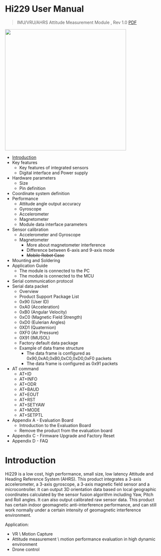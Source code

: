 # Hi229 User Manual

> IMU/VRU/AHRS Attitude Measurement Module , Rev 1.0 [PDF](https://www.hipnuc.com/doc_gen/hi229/hi229um_cn.pdf)

<p align="left"><img width="400", src="https://user-images.githubusercontent.com/60751518/162100908-e1a732ac-b3e2-40f8-a385-436e349fcdae.png"></p>

- [Introduction](#Introduction)
- Key features
  - Key features of integrated sensors
  - Digital interface and Power supply
- Hardware parameters
  - Size
  - Pin definition
- Coordinate system definition
- Performance
  - Attitude angle output accuracy
  - Gyroscope
  - Accelerometer
  - Magnetometer
  - Module data interface parameters
- Sensor calibration
  - Accelerometer and Gyroscope
  - Magnetometer
    - More about magnetometer interference
    - Difference between 6-axis and 9-axis mode
    - ~~Mobile Robot Case~~
- Mounting and Soldering
- Application Guide
  - The module is connected to the PC
  - The module is connected to the MCU
- Serial communication protocol
- Serial data packet
  - Overview
  - Product Support Package List
  - 0x90 (User ID)
  - 0xA0 (Acceleration)
  - 0xB0 (Angular Velocity)
  - 0xC0 (Magnetic Field Strength)
  - 0xD0 (Eulerian Angles)
  - 0XD1 (Quaternion)
  - 0XF0 (Air Pressure)
  - 0X91 (IMUSOL)
  - Factory default data package
  - Example of data frame structure
    - The data frame is configured as 0x90,0xA0,0xB0,0xC0,0xD0,0xF0 packets
    - The data frame is configured as 0x91 packets
- AT command
  - AT+ID
  - AT+INFO
  - AT+ODR
  - AT+BAUD
  - AT+EOUT
  - AT+RST
  - AT+SETYAW
  - AT+MODE
  - AT+SETPTL
- Appendix A - Evaluation Board
  - Introduction to the Evaluation Board
  - Remove the product from the evaluation board
- Appendix C - Firmware Upgrade and Factory Reset
- Appendix D - FAQ

<a name="Introduction"/>

# Introduction

Hi229 is a low cost, high performance, small size, low latency Attitude and Heading Reference System (AHRS). This product integrates a 3-axis accelerometer, a 3-axis gyroscope, a 3-axis magnetic field sensor and a microcontroller. It can output 3D orientation data based on local geographic coordinates calculated by the sensor fusion algorithm including Yaw, Pitch and Roll angles. It can also output calibrated raw sensor data. This product has certain indoor geomagnetic anti-interference performance, and can still work normally under a certain intensity of geomagnetic interference environment.

Application:
- VR \ Motion Capture
- Attitude measurement \ motion performance evaluation in high dynamic environment
- Drone control
